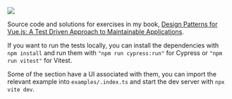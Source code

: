 ![](./banner.jpg)

Source code and solutions for exercises in my book, [Design Patterns for Vue.js: A Test Driven Approach to Maintainable Applications](https://lachlan-miller.me/design-patterns-for-vuejs).

If you want to run the tests locally, you can install the dependencies with `npm install` and run them with `"npm run cypress:run"` for Cypress or `"npm run vitest"` for Vitest.

Some of the section have a UI associated with them, you can import the relevant example into `examples/.index.ts` and start the dev server with `npx vite dev`.
